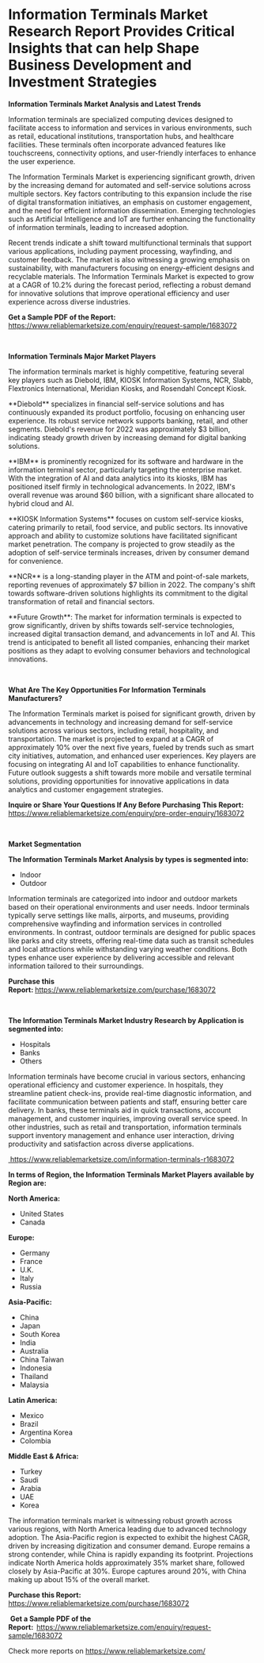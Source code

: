 <p><h1>Information Terminals Market Research Report Provides Critical Insights that can help Shape Business Development and Investment Strategies</h1></p><p><strong>Information Terminals Market Analysis and Latest Trends</strong></p>
<p><p>Information terminals are specialized computing devices designed to facilitate access to information and services in various environments, such as retail, educational institutions, transportation hubs, and healthcare facilities. These terminals often incorporate advanced features like touchscreens, connectivity options, and user-friendly interfaces to enhance the user experience. </p><p>The Information Terminals Market is experiencing significant growth, driven by the increasing demand for automated and self-service solutions across multiple sectors. Key factors contributing to this expansion include the rise of digital transformation initiatives, an emphasis on customer engagement, and the need for efficient information dissemination. Emerging technologies such as Artificial Intelligence and IoT are further enhancing the functionality of information terminals, leading to increased adoption.</p><p>Recent trends indicate a shift toward multifunctional terminals that support various applications, including payment processing, wayfinding, and customer feedback. The market is also witnessing a growing emphasis on sustainability, with manufacturers focusing on energy-efficient designs and recyclable materials. The Information Terminals Market is expected to grow at a CAGR of 10.2% during the forecast period, reflecting a robust demand for innovative solutions that improve operational efficiency and user experience across diverse industries.</p></p>
<p><strong>Get a Sample PDF of the Report:&nbsp;</strong> <a href="https://www.reliablemarketsize.com/enquiry/request-sample/1683072?utm_campaign=1885&utm_medium=2&utm_source=Github&utm_content=ia&utm_term=18022025&utm_id=information-terminals">https://www.reliablemarketsize.com/enquiry/request-sample/1683072</a></p>
<p>&nbsp;</p>
<p><strong>Information Terminals Major Market Players</strong></p>
<p><p>The information terminals market is highly competitive, featuring several key players such as Diebold, IBM, KIOSK Information Systems, NCR, Slabb, Flextronics International, Meridian Kiosks, and Rosendahl Concept Kiosk. </p><p>**Diebold** specializes in financial self-service solutions and has continuously expanded its product portfolio, focusing on enhancing user experience. Its robust service network supports banking, retail, and other segments. Diebold's revenue for 2022 was approximately $3 billion, indicating steady growth driven by increasing demand for digital banking solutions.</p><p>**IBM** is prominently recognized for its software and hardware in the information terminal sector, particularly targeting the enterprise market. With the integration of AI and data analytics into its kiosks, IBM has positioned itself firmly in technological advancements. In 2022, IBM's overall revenue was around $60 billion, with a significant share allocated to hybrid cloud and AI.</p><p>**KIOSK Information Systems** focuses on custom self-service kiosks, catering primarily to retail, food service, and public sectors. Its innovative approach and ability to customize solutions have facilitated significant market penetration. The company is projected to grow steadily as the adoption of self-service terminals increases, driven by consumer demand for convenience.</p><p>**NCR** is a long-standing player in the ATM and point-of-sale markets, reporting revenues of approximately $7 billion in 2022. The company's shift towards software-driven solutions highlights its commitment to the digital transformation of retail and financial sectors.</p><p>**Future Growth**: The market for information terminals is expected to grow significantly, driven by shifts towards self-service technologies, increased digital transaction demand, and advancements in IoT and AI. This trend is anticipated to benefit all listed companies, enhancing their market positions as they adapt to evolving consumer behaviors and technological innovations.</p></p>
<p>&nbsp;</p>
<p><strong>What Are The Key Opportunities For Information Terminals Manufacturers?</strong></p>
<p><p>The Information Terminals market is poised for significant growth, driven by advancements in technology and increasing demand for self-service solutions across various sectors, including retail, hospitality, and transportation. The market is projected to expand at a CAGR of approximately 10% over the next five years, fueled by trends such as smart city initiatives, automation, and enhanced user experiences. Key players are focusing on integrating AI and IoT capabilities to enhance functionality. Future outlook suggests a shift towards more mobile and versatile terminal solutions, providing opportunities for innovative applications in data analytics and customer engagement strategies.</p></p>
<p><strong>Inquire or Share Your Questions If Any Before Purchasing This Report:</strong> <a href="https://www.reliablemarketsize.com/enquiry/pre-order-enquiry/1683072?utm_campaign=1885&utm_medium=2&utm_source=Github&utm_content=ia&utm_term=18022025&utm_id=information-terminals">https://www.reliablemarketsize.com/enquiry/pre-order-enquiry/1683072</a></p>
<p>&nbsp;</p>
<p><strong>Market Segmentation</strong></p>
<p><strong>The Information Terminals Market Analysis by types is segmented into:</strong></p>
<p><ul><li>Indoor</li><li>Outdoor</li></ul></p>
<p><p>Information terminals are categorized into indoor and outdoor markets based on their operational environments and user needs. Indoor terminals typically serve settings like malls, airports, and museums, providing comprehensive wayfinding and information services in controlled environments. In contrast, outdoor terminals are designed for public spaces like parks and city streets, offering real-time data such as transit schedules and local attractions while withstanding varying weather conditions. Both types enhance user experience by delivering accessible and relevant information tailored to their surroundings.</p></p>
<p><strong>Purchase this Report:&nbsp;</strong><a href="https://www.reliablemarketsize.com/purchase/1683072?utm_campaign=1885&utm_medium=2&utm_source=Github&utm_content=ia&utm_term=18022025&utm_id=information-terminals">https://www.reliablemarketsize.com/purchase/1683072</a></p>
<p>&nbsp;</p>
<p><strong>The Information Terminals Market Industry Research by Application is segmented into:</strong></p>
<p><ul><li>Hospitals</li><li>Banks</li><li>Others</li></ul></p>
<p><p>Information terminals have become crucial in various sectors, enhancing operational efficiency and customer experience. In hospitals, they streamline patient check-ins, provide real-time diagnostic information, and facilitate communication between patients and staff, ensuring better care delivery. In banks, these terminals aid in quick transactions, account management, and customer inquiries, improving overall service speed. In other industries, such as retail and transportation, information terminals support inventory management and enhance user interaction, driving productivity and satisfaction across diverse applications.</p></p>
<p><a href="https://www.reliablemarketsize.com/information-terminals-r1683072?utm_campaign=1885&utm_medium=2&utm_source=Github&utm_content=ia&utm_term=18022025&utm_id=information-terminals">&nbsp;https://www.reliablemarketsize.com/information-terminals-r1683072</a></p>
<p><strong>In terms of Region, the Information Terminals Market Players available by Region are:</strong></p>
<p>
    <p> <strong> North America: </strong>
        <ul>
            <li>United States</li>
            <li>Canada</li>
        </ul>
        </p> 
    <p> <strong> Europe: </strong>
        <ul>
            <li>Germany</li>
            <li>France</li>
            <li>U.K.</li>
            <li>Italy</li>
            <li>Russia</li>
        </ul>
        </p> 
    <p> <strong> Asia-Pacific: </strong>
        <ul>
            <li>China</li>
            <li>Japan</li>
            <li>South Korea</li>
            <li>India</li>
            <li>Australia</li>
            <li>China Taiwan</li>
            <li>Indonesia</li>
            <li>Thailand</li>
            <li>Malaysia</li>
        </ul>
        </p> 
    <p> <strong> Latin America: </strong>
        <ul>
            <li>Mexico</li>
            <li>Brazil</li>
            <li>Argentina Korea</li>
            <li>Colombia</li>
        </ul>
        </p> 
    <p> <strong> Middle East & Africa: </strong>
        <ul>
            <li>Turkey</li>
            <li>Saudi</li>
            <li>Arabia</li>
            <li>UAE</li>
            <li>Korea</li>
        </ul>
    </p>
    </p>
<p><p>The information terminals market is witnessing robust growth across various regions, with North America leading due to advanced technology adoption. The Asia-Pacific region is expected to exhibit the highest CAGR, driven by increasing digitization and consumer demand. Europe remains a strong contender, while China is rapidly expanding its footprint. Projections indicate North America holds approximately 35% market share, followed closely by Asia-Pacific at 30%. Europe captures around 20%, with China making up about 15% of the overall market.</p></p>
<p><strong>Purchase this Report: </strong><a href="https://www.reliablemarketsize.com/purchase/1683072?utm_campaign=1885&utm_medium=2&utm_source=Github&utm_content=ia&utm_term=18022025&utm_id=information-terminals">https://www.reliablemarketsize.com/purchase/1683072</a></p>
<p>&nbsp;<strong>Get a Sample PDF of the Report:&nbsp;&nbsp;</strong><a href="https://www.reliablemarketsize.com/enquiry/request-sample/1683072?utm_campaign=1885&utm_medium=2&utm_source=Github&utm_content=ia&utm_term=18022025&utm_id=information-terminals">https://www.reliablemarketsize.com/enquiry/request-sample/1683072</a></p>
<p><strong></strong></p>
<p>Check more reports on <a href="https://www.reliablemarketsize.com/?utm_campaign=1885&utm_medium=2&utm_source=Github&utm_content=ia&utm_term=18022025&utm_id=information-terminals">https://www.reliablemarketsize.com/</a></p>